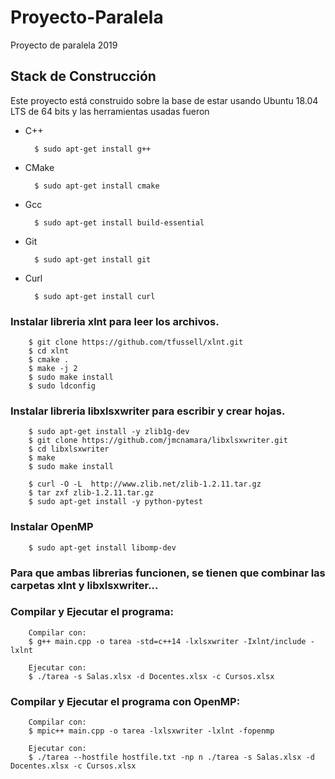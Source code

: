 # Proyecto-Paralela
Proyecto de paralela 2019


## Stack de Construcción
Este proyecto está construido sobre la base de estar usando Ubuntu 18.04 LTS de 64 bits y las herramientas usadas fueron

- C++

        $ sudo apt-get install g++
         
- CMake

        $ sudo apt-get install cmake
        
- Gcc  

        $ sudo apt-get install build-essential

- Git

        $ sudo apt-get install git
   
- Curl

        $ sudo apt-get install curl
        
### Instalar libreria xlnt para leer los archivos.

        $ git clone https://github.com/tfussell/xlnt.git
        $ cd xlnt
        $ cmake .
        $ make -j 2
        $ sudo make install
        $ sudo ldconfig
        
### Instalar libreria libxlsxwriter para escribir y crear hojas.

        $ sudo apt-get install -y zlib1g-dev
        $ git clone https://github.com/jmcnamara/libxlsxwriter.git
        $ cd libxlsxwriter
        $ make
        $ sudo make install

        $ curl -O -L  http://www.zlib.net/zlib-1.2.11.tar.gz
        $ tar zxf zlib-1.2.11.tar.gz
        $ sudo apt-get install -y python-pytest
        
### Instalar OpenMP 

        $ sudo apt-get install libomp-dev
        
### Para que ambas librerias funcionen, se tienen que combinar las carpetas xlnt y libxlsxwriter...

### Compilar y Ejecutar el programa:

        Compilar con:
        $ g++ main.cpp -o tarea -std=c++14 -lxlsxwriter -Ixlnt/include -lxlnt
        
        Ejecutar con:
        $ ./tarea -s Salas.xlsx -d Docentes.xlsx -c Cursos.xlsx
        
### Compilar y Ejecutar el programa con OpenMP:

        Compilar con:
        $ mpic++ main.cpp -o tarea -lxlsxwriter -lxlnt -fopenmp
        
        Ejecutar con:
        $ ./tarea --hostfile hostfile.txt -np n ./tarea -s Salas.xlsx -d Docentes.xlsx -c Cursos.xlsx
        

